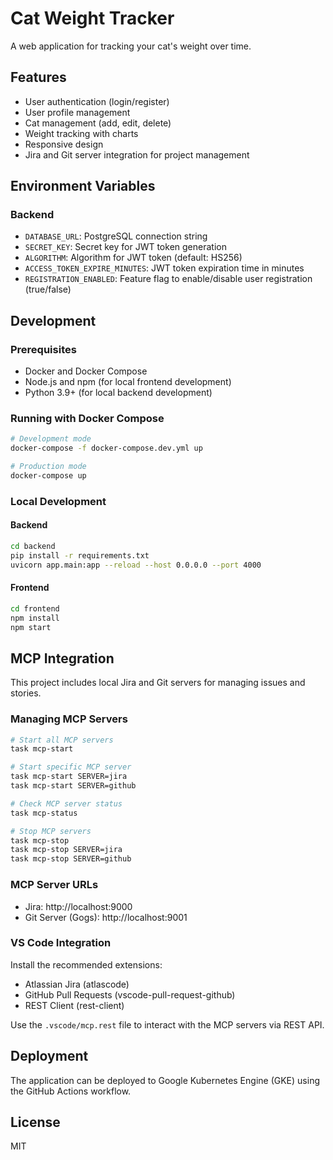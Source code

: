 # Cat Weight Tracker

A web application for tracking your cat's weight over time.

## Features

- User authentication (login/register)
- User profile management
- Cat management (add, edit, delete)
- Weight tracking with charts
- Responsive design
- Jira and Git server integration for project management

## Environment Variables

### Backend

- `DATABASE_URL`: PostgreSQL connection string
- `SECRET_KEY`: Secret key for JWT token generation
- `ALGORITHM`: Algorithm for JWT token (default: HS256)
- `ACCESS_TOKEN_EXPIRE_MINUTES`: JWT token expiration time in minutes
- `REGISTRATION_ENABLED`: Feature flag to enable/disable user registration (true/false)

## Development

### Prerequisites

- Docker and Docker Compose
- Node.js and npm (for local frontend development)
- Python 3.9+ (for local backend development)

### Running with Docker Compose

```bash
# Development mode
docker-compose -f docker-compose.dev.yml up

# Production mode
docker-compose up
```

### Local Development

#### Backend

```bash
cd backend
pip install -r requirements.txt
uvicorn app.main:app --reload --host 0.0.0.0 --port 4000
```

#### Frontend

```bash
cd frontend
npm install
npm start
```

## MCP Integration

This project includes local Jira and Git servers for managing issues and stories.

### Managing MCP Servers

```bash
# Start all MCP servers
task mcp-start

# Start specific MCP server
task mcp-start SERVER=jira
task mcp-start SERVER=github

# Check MCP server status
task mcp-status

# Stop MCP servers
task mcp-stop
task mcp-stop SERVER=jira
task mcp-stop SERVER=github
```

### MCP Server URLs

- Jira: http://localhost:9000
- Git Server (Gogs): http://localhost:9001

### VS Code Integration

Install the recommended extensions:
- Atlassian Jira (atlascode)
- GitHub Pull Requests (vscode-pull-request-github)
- REST Client (rest-client)

Use the `.vscode/mcp.rest` file to interact with the MCP servers via REST API.

## Deployment

The application can be deployed to Google Kubernetes Engine (GKE) using the GitHub Actions workflow.

## License

MIT